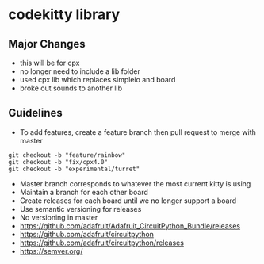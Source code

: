 # codekitty library

## Major Changes

- this will be for cpx
- no longer need to include a lib folder
- used cpx lib which replaces simpleio and board
- broke out sounds to another lib


## Guidelines 

- To add features, create a feature branch then pull request to merge with master
```
git checkout -b "feature/rainbow"
git checkout -b "fix/cpx4.0"
git checkout -b "experimental/turret"
```
- Master branch corresponds to whatever the most current kitty is using
- Maintain a branch for each other board
- Create releases for each board until we no longer support a board
- Use semantic versioning for releases
- No versioning in master
- https://github.com/adafruit/Adafruit_CircuitPython_Bundle/releases
- https://github.com/adafruit/circuitpython
- https://github.com/adafruit/circuitpython/releases
- https://semver.org/